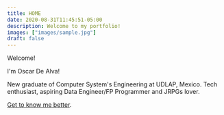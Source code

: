 ```yaml
---
title: HOME
date: 2020-08-31T11:45:51-05:00
description: Welcome to my portfolio!
images: ["images/sample.jpg"]
draft: false
---
```


Welcome!

I'm Oscar De Alva!

New graduate of Computer System's Engineering at UDLAP, Mexico.
Tech enthusiast, aspiring Data Engineer/FP Programmer and JRPGs lover. 

[Get to know me better](/about "Get to know me better").